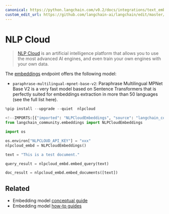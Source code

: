 ```yaml
---
canonical: https://python.langchain.com/v0.2/docs/integrations/text_embedding/nlp_cloud/
custom_edit_url: https://github.com/langchain-ai/langchain/edit/master/docs/docs/integrations/text_embedding/nlp_cloud.ipynb
---
```


# NLP Cloud

>[NLP Cloud](https://docs.nlpcloud.com/#introduction) is an artificial intelligence platform that allows you to use the most advanced AI engines, and even train your own engines with your own data. 

The [embeddings](https://docs.nlpcloud.com/#embeddings) endpoint offers the following model:

* `paraphrase-multilingual-mpnet-base-v2`: Paraphrase Multilingual MPNet Base V2 is a very fast model based on Sentence Transformers that is perfectly suited for embeddings extraction in more than 50 languages (see the full list here).


```python
%pip install --upgrade --quiet  nlpcloud
```


```python
<!--IMPORTS:[{"imported": "NLPCloudEmbeddings", "source": "langchain_community.embeddings", "docs": "https://api.python.langchain.com/en/latest/embeddings/langchain_community.embeddings.nlpcloud.NLPCloudEmbeddings.html", "title": "NLP Cloud"}]-->
from langchain_community.embeddings import NLPCloudEmbeddings
```


```python
import os

os.environ["NLPCLOUD_API_KEY"] = "xxx"
nlpcloud_embd = NLPCloudEmbeddings()
```


```python
text = "This is a test document."
```


```python
query_result = nlpcloud_embd.embed_query(text)
```


```python
doc_result = nlpcloud_embd.embed_documents([text])
```


## Related

- Embedding model [conceptual guide](/docs/concepts/#embedding-models)
- Embedding model [how-to guides](/docs/how_to/#embedding-models)